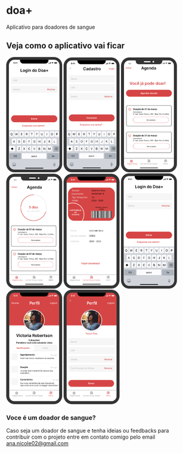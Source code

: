 # doa+
Aplicativo para doadores de sangue

## Veja como o aplicativo vai ficar
<p float="left">
<img src="./assets/login.png" alt="J" width="150"/>
<img src="./assets/cadastro.png" alt="J" width="150"/>
<img src="./assets/agenda1.png" alt="J" width="150"/>
<img src="./assets/agenda2.png" alt="J" width="150"/>
<img src="./assets/carteririnha.png" alt="J" width="150"/>
<img src="./assets/login.png" alt="J" width="150"/>
<img src="./assets/perfil.png" alt="J" width="150"/>
<img src="./assets/perfilEDIT.png" alt="J" width="150"/>
</p>


### Voce é um doador de sangue?
Caso seja um doador de sangue e tenha ideias ou feedbacks para contribuir com o projeto entre em contato comigo pelo email ana.nicole02@gmail.com